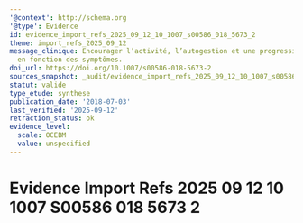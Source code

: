 ```yaml
---
'@context': http://schema.org
'@type': Evidence
id: evidence_import_refs_2025_09_12_10_1007_s00586_018_5673_2
theme: import_refs_2025_09_12
message_clinique: Encourager l’activité, l’autogestion et une progression graduée
  en fonction des symptômes.
doi_url: https://doi.org/10.1007/s00586-018-5673-2
sources_snapshot: _audit/evidence_import_refs_2025_09_12_10_1007_s00586_018_5673_2.json
statut: valide
type_etude: synthese
publication_date: '2018-07-03'
last_verified: '2025-09-12'
retraction_status: ok
evidence_level:
  scale: OCEBM
  value: unspecified
---
```

# Evidence Import Refs 2025 09 12 10 1007 S00586 018 5673 2

